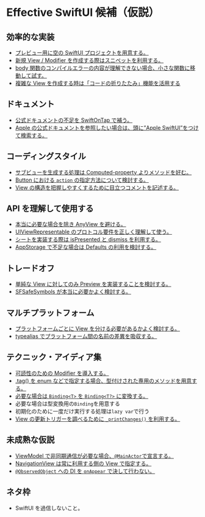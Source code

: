 # Effective SwiftUI 候補（仮説）

## 効率的な実装
* [プレビュー用に空の SwiftUI プロジェクトを用意する。](https://github.com/YusukeHosonuma/Effective-SwiftUI/discussions/9)
* [新規 View / Modifier を作成する際はスニペットを利用する。](https://github.com/YusukeHosonuma/Effective-SwiftUI/discussions/11)
* [body 関数のコンパイルエラーの内容が理解できない場合、小さな関数に移動して試す。](https://github.com/YusukeHosonuma/Effective-SwiftUI/discussions/13)
* [複雑な View を作成する時は「コードの折りたたみ」機能を活用する](https://github.com/YusukeHosonuma/Effective-SwiftUI/discussions/2)

## ドキュメント
* [公式ドキュメントの不足を SwiftOnTap で補う。](https://github.com/YusukeHosonuma/Effective-SwiftUI/discussions/10)
* [Apple の公式ドキュメントを参照したい場合は、頭に”Apple SwiftUI”をつけて検索する。](https://github.com/YusukeHosonuma/Effective-SwiftUI/discussions/19)

## コーディングスタイル
* [サブビューを生成する処理は Computed-property よりメソッドを好む。](https://github.com/YusukeHosonuma/Effective-SwiftUI/discussions/8)
* [Button における `action` の指定方法について検討する。](https://github.com/YusukeHosonuma/Effective-SwiftUI/discussions/20)
* [View の構造を把握しやすくするために目立つコメントを記述する。](https://github.com/YusukeHosonuma/Effective-SwiftUI/discussions/25)

## API を理解して使用する
* [本当に必要な場合を除き AnyView を避ける。](https://github.com/YusukeHosonuma/Effective-SwiftUI/discussions/7)
* [UIViewRepresentable のプロトコル要件を正しく理解して使う。](https://github.com/YusukeHosonuma/Effective-SwiftUI/discussions/5)
* [シートを実装する際は isPresented と dismiss を利用する。](https://github.com/YusukeHosonuma/Effective-SwiftUI/discussions/14)
* [AppStorage で不足な場合は Defaults の利用を検討する。](https://github.com/YusukeHosonuma/Effective-SwiftUI/discussions/23)

## トレードオフ
* [単純な View に対してのみ Preview を実装することを検討する。](https://github.com/YusukeHosonuma/Effective-SwiftUI/discussions/18)
* [SFSafeSymbols が本当に必要かよく検討する。](https://github.com/YusukeHosonuma/Effective-SwiftUI/discussions/12)

## マルチプラットフォーム
* [プラットフォームごとに View を分ける必要があるかよく検討する。](https://github.com/YusukeHosonuma/Effective-SwiftUI/discussions/15)
* [typealias でプラットフォーム間の名前の差異を吸収する。](https://github.com/YusukeHosonuma/Effective-SwiftUI/discussions/17)

## テクニック・アイディア集
* [可読性のための Modifier を導入する。](https://github.com/YusukeHosonuma/Effective-SwiftUI/discussions/6)
* [.tag() を enum などで指定する場合、型付けされた専用のメソッドを用意する。](https://github.com/YusukeHosonuma/Effective-SwiftUI/discussions/16)
* [必要な場合は `Binding<T>` を `Binding<T?>` に変換する。](https://github.com/YusukeHosonuma/Effective-SwiftUI/discussions/27)
* 必要な場合は型変換用の`Binding`を用意する
* 初期化のために一度だけ実行する処理は`lazy var`で行う
* [View の更新トリガーを調べるために `_printChanges()` を利用する。](https://github.com/YusukeHosonuma/Effective-SwiftUI/discussions/24)

## 未成熟な仮説
* [ViewModel で非同期通信が必要な場合、`@MainActor`で宣言する。](https://github.com/YusukeHosonuma/Effective-SwiftUI/discussions/21)
* [NavigationView は常に利用する側の View で指定する。](https://github.com/YusukeHosonuma/Effective-SwiftUI/discussions/22)
* [`@ObservedObject` への DI を `onAppear` で決して行わない。](https://github.com/YusukeHosonuma/Effective-SwiftUI/discussions/26)

## ネタ枠
* SwiftUI を過信しないこと。
